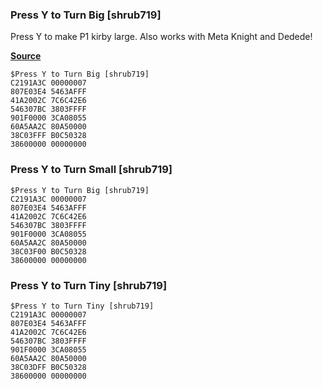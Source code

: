 ### Press Y to Turn Big [shrub719]

Press Y to make P1 kirby large. Also works with Meta Knight and Dedede!

[**Source**](../asm/y_big.asm)

```
$Press Y to Turn Big [shrub719]
C2191A3C 00000007
807E03E4 5463AFFF
41A2002C 7C6C42E6
546307BC 3803FFFF
901F0000 3CA08055
60A5AA2C 80A50000
38C03FFF B0C50328
38600000 00000000
```

### Press Y to Turn Small [shrub719]

```
$Press Y to Turn Big [shrub719]
C2191A3C 00000007
807E03E4 5463AFFF
41A2002C 7C6C42E6
546307BC 3803FFFF
901F0000 3CA08055
60A5AA2C 80A50000
38C03F00 B0C50328
38600000 00000000
```

### Press Y to Turn Tiny [shrub719]

```
$Press Y to Turn Tiny [shrub719]
C2191A3C 00000007
807E03E4 5463AFFF
41A2002C 7C6C42E6
546307BC 3803FFFF
901F0000 3CA08055
60A5AA2C 80A50000
38C03DFF B0C50328
38600000 00000000
```

